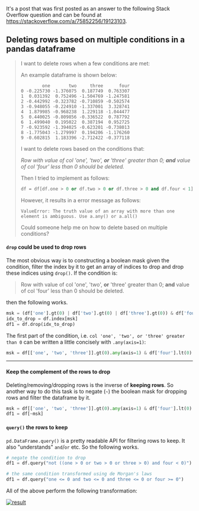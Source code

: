 It's a post that was first posted as an answer to the following Stack Overflow question and can be found at https://stackoverflow.com/a/75852256/19123103.

## Deleting rows based on multiple conditions in a pandas dataframe

> I want to delete rows when a few conditions are met:
> 
> An example dataframe is shown below:
> ```none
>         one       two     three      four
> 0 -0.225730 -1.376075  0.187749  0.763307
> 1  0.031392  0.752496 -1.504769 -1.247581
> 2 -0.442992 -0.323782 -0.710859 -0.502574
> 3 -0.948055 -0.224910 -1.337001  3.328741
> 4  1.879985 -0.968238  1.229118 -1.044477
> 5  0.440025 -0.809856 -0.336522  0.787792
> 6  1.499040  0.195022  0.387194  0.952725
> 7 -0.923592 -1.394025 -0.623201 -0.738013
> 8 -1.775043 -1.279997  0.194206 -1.176260
> 9 -0.602815  1.183396 -2.712422 -0.377118
> ```
> I want to delete rows based on the conditions that:
> 
> *Row with value of col 'one', 'two', **or** 'three' greater than 0; **and** value of col 'four' less than 0 should be deleted.* 
> 
> Then I tried to implement as follows:
> ```python
> df = df[df.one > 0 or df.two > 0 or df.three > 0 and df.four < 1]
> ```
> However, it results in a error message as follows:
> ```none
> ValueError: The truth value of an array with more than one element is ambiguous. Use a.any() or a.all()
> ```
> Could someone help me on how to delete based on multiple conditions?




#### `drop` could be used to drop rows

The most obvious way is to constructing a boolean mask given the condition, filter the index by it to get an array of indices to drop and drop these indices using `drop()`. If the condition is:

> Row with value of col 'one', 'two', **or** 'three' greater than 0; **and** value of col 'four' less than 0 should be deleted.

then the following works.
```python
msk = (df['one'].gt(0) | df['two'].gt(0) | df['three'].gt(0)) & df['four'].lt(0)
idx_to_drop = df.index[msk]
df1 = df.drop(idx_to_drop)
```
The first part of the condition, i.e. `col 'one', 'two', or 'three' greater than 0` can be written a little concisely with `.any(axis=1)`:
```python
msk = df[['one', 'two', 'three']].gt(0).any(axis=1) & df['four'].lt(0)
```
---

#### Keep the complement of the rows to drop

Deleting/removing/dropping rows is the inverse of **keeping rows**. So another way to do this task is to negate (`~`) the boolean mask for dropping rows and filter the dataframe by it.
```python
msk = df[['one', 'two', 'three']].gt(0).any(axis=1) & df['four'].lt(0)
df1 = df[~msk]
```

#### `query()` the rows to keep

`pd.DataFrame.query()` is a pretty readable API for filtering rows to keep. It also "understands" `and`/`or` etc. So the following works.

```python
# negate the condition to drop
df1 = df.query("not ((one > 0 or two > 0 or three > 0) and four < 0)")

# the same condition transformed using de Morgan's laws
df1 = df.query("one <= 0 and two <= 0 and three <= 0 or four >= 0")
```

All of the above perform the following transformation:

[![result][1]][1]


  [1]: https://i.stack.imgur.com/CRe2M.png